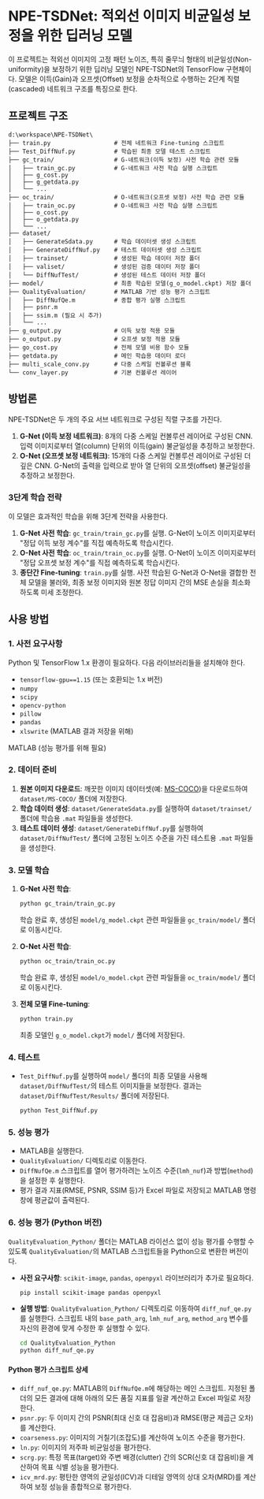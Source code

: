 # NPE-TSDNet: 적외선 이미지 비균일성 보정을 위한 딥러닝 모델

이 프로젝트는 적외선 이미지의 고정 패턴 노이즈, 특히 줄무늬 형태의 비균일성(Non-uniformity)을 보정하기 위한 딥러닝 모델인 NPE-TSDNet의 TensorFlow 구현체이다. 모델은 이득(Gain)과 오프셋(Offset) 보정을 순차적으로 수행하는 2단계 직렬(cascaded) 네트워크 구조를 특징으로 한다.

## 프로젝트 구조

```
d:\workspace\NPE-TSDNet\
├── train.py                  # 전체 네트워크 Fine-tuning 스크립트
├── Test_DiffNuf.py           # 학습된 최종 모델 테스트 스크립트
├── gc_train/                 # G-네트워크(이득 보정) 사전 학습 관련 모듈
│   ├── train_gc.py           # G-네트워크 사전 학습 실행 스크립트
│   ├── g_cost.py
│   ├── g_getdata.py
│   └── ...
├── oc_train/                 # O-네트워크(오프셋 보정) 사전 학습 관련 모듈
│   ├── train_oc.py           # O-네트워크 사전 학습 실행 스크립트
│   ├── o_cost.py
│   ├── o_getdata.py
│   └── ...
├── dataset/
│   ├── GenerateSdata.py      # 학습 데이터셋 생성 스크립트
│   ├── GenerateDiffNuf.py    # 테스트 데이터셋 생성 스크립트
│   ├── trainset/             # 생성된 학습 데이터 저장 폴더
│   ├── valiset/              # 생성된 검증 데이터 저장 폴더
│   └── DiffNufTest/          # 생성된 테스트 데이터 저장 폴더
├── model/                    # 최종 학습된 모델(g_o_model.ckpt) 저장 폴더
├── QualityEvaluation/        # MATLAB 기반 성능 평가 스크립트
│   ├── DiffNufQe.m           # 종합 평가 실행 스크립트
│   ├── psnr.m
│   ├── ssim.m (필요 시 추가)
│   └── ...
├── g_output.py               # 이득 보정 적용 모듈
├── o_output.py               # 오프셋 보정 적용 모듈
├── go_cost.py                # 전체 모델 비용 함수 모듈
├── getdata.py                # 메인 학습용 데이터 로더
├── multi_scale_conv.py       # 다중 스케일 컨볼루션 블록
└── conv_layer.py             # 기본 컨볼루션 레이어
```

## 방법론

NPE-TSDNet은 두 개의 주요 서브 네트워크로 구성된 직렬 구조를 가진다.

1.  **G-Net (이득 보정 네트워크)**: 8개의 다중 스케일 컨볼루션 레이어로 구성된 CNN. 입력 이미지로부터 열(column) 단위의 이득(gain) 불균일성을 추정하고 보정한다.
2.  **O-Net (오프셋 보정 네트워크)**: 15개의 다중 스케일 컨볼루션 레이어로 구성된 더 깊은 CNN. G-Net의 출력을 입력으로 받아 열 단위의 오프셋(offset) 불균일성을 추정하고 보정한다.

### 3단계 학습 전략

이 모델은 효과적인 학습을 위해 3단계 전략을 사용한다.

1.  **G-Net 사전 학습**: `gc_train/train_gc.py`를 실행. G-Net이 노이즈 이미지로부터 "정답 이득 보정 계수"를 직접 예측하도록 학습시킨다.
2.  **O-Net 사전 학습**: `oc_train/train_oc.py`를 실행. O-Net이 노이즈 이미지로부터 "정답 오프셋 보정 계수"를 직접 예측하도록 학습시킨다.
3.  **종단간 Fine-tuning**: `train.py`를 실행. 사전 학습된 G-Net과 O-Net을 결합한 전체 모델을 불러와, 최종 보정 이미지와 원본 정답 이미지 간의 MSE 손실을 최소화하도록 미세 조정한다.

## 사용 방법

### 1. 사전 요구사항

Python 및 TensorFlow 1.x 환경이 필요하다. 다음 라이브러리들을 설치해야 한다.

-   `tensorflow-gpu==1.15` (또는 호환되는 1.x 버전)
-   `numpy`
-   `scipy`
-   `opencv-python`
-   `pillow`
-   `pandas`
-   `xlswrite` (MATLAB 결과 저장을 위해)

MATLAB (성능 평가를 위해 필요)

### 2. 데이터 준비

1.  **원본 이미지 다운로드**: 깨끗한 이미지 데이터셋(예: [MS-COCO](http://cocodataset.org))을 다운로드하여 `dataset/MS-COCO/` 폴더에 저장한다.
2.  **학습 데이터 생성**: `dataset/GenerateSdata.py`를 실행하여 `dataset/trainset/` 폴더에 학습용 `.mat` 파일들을 생성한다.
3.  **테스트 데이터 생성**: `dataset/GenerateDiffNuf.py`를 실행하여 `dataset/DiffNufTest/` 폴더에 고정된 노이즈 수준을 가진 테스트용 `.mat` 파일들을 생성한다.

### 3. 모델 학습

1.  **G-Net 사전 학습**:
    ```bash
    python gc_train/train_gc.py
    ```
    학습 완료 후, 생성된 `model/g_model.ckpt` 관련 파일들을 `gc_train/model/` 폴더로 이동시킨다.

2.  **O-Net 사전 학습**:
    ```bash
    python oc_train/train_oc.py
    ```
    학습 완료 후, 생성된 `model/o_model.ckpt` 관련 파일들을 `oc_train/model/` 폴더로 이동시킨다.

3.  **전체 모델 Fine-tuning**:
    ```bash
    python train.py
    ```
    최종 모델인 `g_o_model.ckpt`가 `model/` 폴더에 저장된다.

### 4. 테스트

-   `Test_DiffNuf.py`를 실행하여 `model/` 폴더의 최종 모델을 사용해 `dataset/DiffNufTest/`의 테스트 이미지들을 보정한다. 결과는 `dataset/DiffNufTest/Results/` 폴더에 저장된다.

    ```bash
    python Test_DiffNuf.py
    ```

### 5. 성능 평가

-   MATLAB을 실행한다.
-   `QualityEvaluation/` 디렉토리로 이동한다.
-   `DiffNufQe.m` 스크립트를 열어 평가하려는 노이즈 수준(`lmh_nuf`)과 방법(`method`)을 설정한 후 실행한다.
-   평가 결과 지표(RMSE, PSNR, SSIM 등)가 Excel 파일로 저장되고 MATLAB 명령 창에 평균값이 출력된다.

### 6. 성능 평가 (Python 버전)

`QualityEvaluation_Python/` 폴더는 MATLAB 라이선스 없이 성능 평가를 수행할 수 있도록 `QualityEvaluation/`의 MATLAB 스크립트들을 Python으로 변환한 버전이다.

-   **사전 요구사항**: `scikit-image`, `pandas`, `openpyxl` 라이브러리가 추가로 필요하다.
    ```bash
    pip install scikit-image pandas openpyxl
    ```
-   **실행 방법**: `QualityEvaluation_Python/` 디렉토리로 이동하여 `diff_nuf_qe.py`를 실행한다. 스크립트 내의 `base_path_arg`, `lmh_nuf_arg`, `method_arg` 변수를 자신의 환경에 맞게 수정한 후 실행할 수 있다.
    ```bash
    cd QualityEvaluation_Python
    python diff_nuf_qe.py
    ```

#### Python 평가 스크립트 상세

-   `diff_nuf_qe.py`: MATLAB의 `DiffNufQe.m`에 해당하는 메인 스크립트. 지정된 폴더의 모든 결과에 대해 아래의 모든 품질 지표를 일괄 계산하고 Excel 파일로 저장한다.
-   `psnr.py`: 두 이미지 간의 PSNR(최대 신호 대 잡음비)과 RMSE(평균 제곱근 오차)를 계산한다.
-   `coarseness.py`: 이미지의 거칠기(조잡도)를 계산하여 노이즈 수준을 평가한다.
-   `ln.py`: 이미지의 저주파 비균일성을 평가한다.
-   `scrg.py`: 특정 목표(target)와 주변 배경(clutter) 간의 SCR(신호 대 잡음비)을 계산하여 목표 식별 성능을 평가한다.
-   `icv_mrd.py`: 평탄한 영역의 균일성(ICV)과 디테일 영역의 상대 오차(MRD)를 계산하여 보정 성능을 종합적으로 평가한다.

```